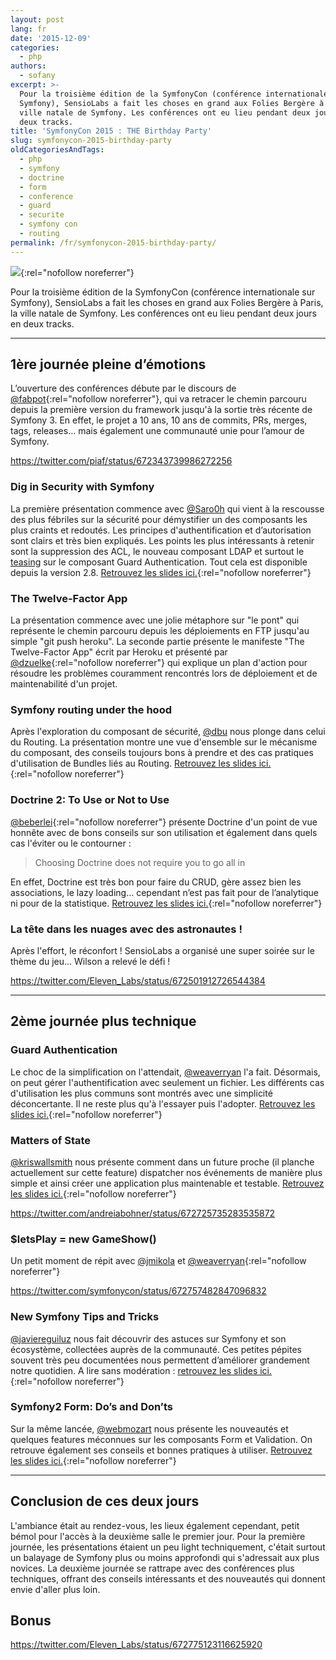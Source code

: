 ```yaml
---
layout: post
lang: fr
date: '2015-12-09'
categories:
  - php
authors:
  - sofany
excerpt: >-
  Pour la troisième édition de la SymfonyCon (conférence internationale sur
  Symfony), SensioLabs a fait les choses en grand aux Folies Bergère à Paris, la
  ville natale de Symfony. Les conférences ont eu lieu pendant deux jours en
  deux tracks.
title: 'SymfonyCon 2015 : THE Birthday Party'
slug: symfonycon-2015-birthday-party
oldCategoriesAndTags:
  - php
  - symfony
  - doctrine
  - form
  - conference
  - guard
  - securite
  - symfony con
  - routing
permalink: /fr/symfonycon-2015-birthday-party/
---
```


![](http://pariscon2015.symfony.com/bundles/sensiosymfonylive/images/pariscon2015/assets/header.jpg){:rel="nofollow noreferrer"}

Pour la troisième édition de la SymfonyCon (conférence internationale sur Symfony), SensioLabs a fait les choses en grand aux Folies Bergère à Paris, la ville natale de Symfony. Les conférences ont eu lieu pendant deux jours en deux tracks.

------------------------------------------------------------------------

## 1ère journée pleine d’émotions

L’ouverture des conférences débute par le discours de [@fabpot](https://twitter.com/fabpot){:rel="nofollow noreferrer"}, qui va retracer le chemin parcouru depuis la première version du framework jusqu'à la sortie très récente de Symfony 3. En effet, le projet a 10 ans, 10 ans de commits, PRs, merges, tags, releases… mais également une communauté unie pour l’amour de Symfony.

https://twitter.com/piaf/status/672343739986272256

### Dig in Security with Symfony

La première présentation commence avec [@Saro0h](https://twitter.com/Saro0h) qui vient à la rescousse des plus fébriles sur la sécurité pour démystifier un des composants les plus craints et redoutés. Les principes d'authentification et d’autorisation sont clairs et très bien expliqués. Les points les plus intéressants à retenir sont la suppression des ACL, le nouveau composant LDAP et surtout le [teasing](#conf-guard-authentication) sur le composant Guard Authentication. Tout cela est disponible depuis la version 2.8. [Retrouvez les slides ici.](https://speakerdeck.com/saro0h/symfonycon-paris-dig-in-security){:rel="nofollow noreferrer"}

### The Twelve-Factor App

La présentation commence avec une jolie métaphore sur "le pont" qui représente le chemin parcouru depuis les déploiements en FTP jusqu'au simple "git push heroku". La seconde partie présente le manifeste "The Twelve-Factor App" écrit par Heroku et présenté par [@dzuelke](https://twitter.com/dzuelke){:rel="nofollow noreferrer"} qui explique un plan d'action pour résoudre les problèmes couramment rencontrés lors de déploiement et de maintenabilité d'un projet.

### Symfony routing under the hood

Après l'exploration du composant de sécurité, [@dbu](https://twitter.com/dbu) nous plonge dans celui du Routing. La présentation montre une vue d'ensemble sur le mécanisme du composant, des conseils toujours bons à prendre et des cas pratiques d'utilisation de Bundles liés au Routing. [Retrouvez les slides ici.](http://davidbu.ch/slides/2015-12-03-symfony-routing.html#1){:rel="nofollow noreferrer"}

### Doctrine 2: To Use or Not to Use

[@beberlei](https://twitter.com/beberlei){:rel="nofollow noreferrer"} présente Doctrine d'un point de vue honnête avec de bons conseils sur son utilisation et également dans quels cas l'éviter ou le contourner :

> Choosing Doctrine does not require you to go all in

En effet, Doctrine est très bon pour faire du CRUD, gère assez bien les associations, le lazy loading… cependant n’est pas fait pour de l’analytique ni pour de la statistique. [Retrouvez les slides ici.](https://qafoo.com/talks/15_12_symfonycon_paris_doctrine2_to_use_or_not_to_use.pdf){:rel="nofollow noreferrer"}

### La tête dans les nuages avec des astronautes !

Après l'effort, le réconfort ! SensioLabs a organisé une super soirée sur le thème du jeu... Wilson a relevé le défi !

https://twitter.com/Eleven_Labs/status/672501912726544384

------------------------------------------------------------------------

## 2ème journée plus technique

### Guard Authentication

Le choc de la simplification on l'attendait, [@weaverryan](https://twitter.com/weaverryan) l'a fait. Désormais, on peut gérer l'authentification avec seulement un fichier. Les différents cas d'utilisation les plus communs sont montrés avec une simplicité déconcertante. Il ne reste plus qu'à l'essayer puis l'adopter. [Retrouvez les slides ici.](http://fr.slideshare.net/weaverryan/guard-authentication-powerful-beautiful-security){:rel="nofollow noreferrer"}

### Matters of State

[@kriswallsmith](https://twitter.com/kriswallsmith) nous présente comment dans un future proche (il planche actuellement sur cette feature) dispatcher nos événements de manière plus simple et ainsi créer une application plus maintenable et testable. [Retrouvez les slides ici.](http://fr.slideshare.net/kriswallsmith/matters-of-state-55843873){:rel="nofollow noreferrer"}

https://twitter.com/andreiabohner/status/672725735283535872

### $letsPlay = new GameShow()

Un petit moment de répit avec [@jmikola](https://twitter.com/jmikola) et [@weaverryan](https://twitter.com/weaverryan){:rel="nofollow noreferrer"}

https://twitter.com/symfonycon/status/672757482847096832

### New Symfony Tips and Tricks

[@javiereguiluz](https://twitter.com/javiereguiluz) nous fait découvrir des astuces sur Symfony et son écosystème, collectées auprès de la communauté. Ces petites pépites souvent très peu documentées nous permettent d’améliorer grandement notre quotidien. A lire sans modération : [retrouvez les slides ici.](http://fr.slideshare.net/javier.eguiluz/new-symfony-tips-tricks-symfonycon-paris-2015){:rel="nofollow noreferrer"}

### Symfony2 Form: Do’s and Don’ts

Sur la même lancée, [@webmozart](https://twitter.com/webmozart) nous présente les nouveautés et quelques features méconnues sur les composants Form et Validation. On retrouve également ses conseils et bonnes pratiques à utiliser. [Retrouvez les slides ici.](https://speakerdeck.com/webmozart/symfony2-forms-dos-and-donts){:rel="nofollow noreferrer"}

------------------------------------------------------------------------

## Conclusion de ces deux jours

L'ambiance était au rendez-vous, les lieux également cependant, petit bémol pour l'accès à la deuxième salle le premier jour. Pour la première journée, les présentations étaient un peu light techniquement, c'était surtout un balayage de Symfony plus ou moins approfondi qui s'adressait aux plus novices. La deuxième journée se rattrape avec des conférences plus techniques, offrant des conseils intéressants et des nouveautés qui donnent envie d'aller plus loin.

## Bonus

https://twitter.com/Eleven_Labs/status/672775123116625920
